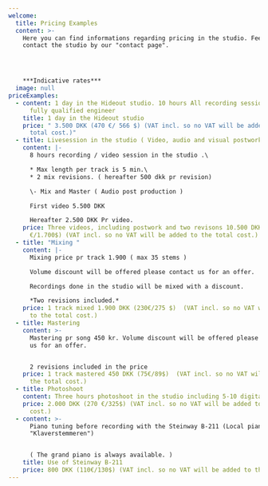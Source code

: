 ```yaml
---
welcome:
  title: Pricing Examples
  content: >-
    Here you can find informations regarding pricing in the studio. Feel free to
    contact the studio by our "contact page".




    ***Indicative rates***
  image: null
priceExamples:
  - content: 1 day in the Hideout studio. 10 hours All recording sessions are run by
      fully qualified engineer
    title: 1 day in the Hideout studio
    price: " 3.500 DKK (470 €/ 566 $) (VAT incl. so no VAT will be added to the
      total cost.)"
  - title: Livesession in the studio ( Video, audio and visual postwork )
    content: |-
      8 hours recording / video session in the studio .\

      * Max length per track is 5 min.\
      * 2 mix revisions. ( hereafter 500 dkk pr revision)

      \- Mix and Master ( Audio post production )

      First video 5.500 DKK

      Hereafter 2.500 DKK Pr video.
    price: Three videos, including postwork and two revisons 10.500 DKK (1.400
      €/1.700$) (VAT incl. so no VAT will be added to the total cost.)
  - title: "Mixing "
    content: |-
      Mixing price pr track 1.900 ( max 35 stems )

      Volume discount will be offered please contact us for an offer.

      Recordings done in the studio will be mixed with a discount. 

      *Two revisions included.*
    price: 1 track mixed 1.900 DKK (230€/275 $)  (VAT incl. so no VAT will be added
      to the total cost.)
  - title: Mastering
    content: >-
      Mastering pr song 450 kr. Volume discount will be offered please contact
      us for an offer. 


      2 revisions included in the price
    price: 1 track mastered 450 DKK (75€/89$)  (VAT incl. so no VAT will be added to
      the total cost.)
  - title: Photoshoot
    content: Three hours photoshoot in the studio including 5-10 digital pictures.
    price: 2.000 DKK (270 €/325$) (VAT incl. so no VAT will be added to the total
      cost.)
  - content: >-
      Piano tuning before recording with the Steinway B-211 (Local piano tuner
      "Klaverstemmeren")


      ( The grand piano is always available. )
    title: Use of Steinway B-211
    price: 800 DKK (110€/130$) (VAT incl. so no VAT will be added to the total cost.)
---
```

